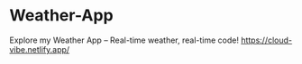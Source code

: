 # Weather-App


Explore my Weather App – Real-time weather, real-time code!     https://cloud-vibe.netlify.app/
